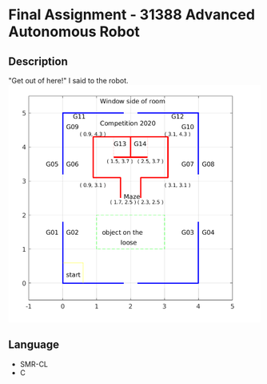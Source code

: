 # Final Assignment - 31388 Advanced Autonomous Robot
## Description
"Get out of here!" I said to the robot. 
![avatar](maze.jpg)
## Language
- SMR-CL
- C
